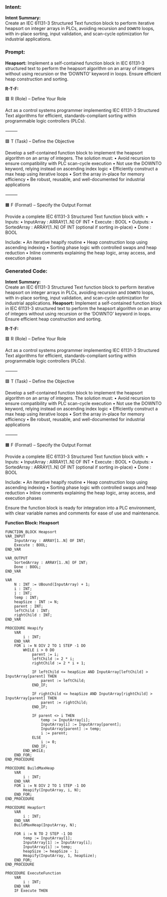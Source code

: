 ### Intent:
**Intent Summary:**  
Create an IEC 61131-3 Structured Text function block to perform iterative heapsort on integer arrays in PLCs, avoiding recursion and `DOWNTO` loops, with in-place sorting, input validation, and scan-cycle optimization for industrial applications.

### Prompt:
**Heapsort:**
Implement a self-contained function block in IEC 61131-3 structured text to perform the heapsort algorithm on an array of integers without using recursion or the ‘DOWNTO’ keyword in loops. Ensure efficient heap construction and sorting.

**R-T-F:**

🟥 R (Role) – Define Your Role

Act as a control systems programmer implementing IEC 61131-3 Structured Text algorithms for efficient, standards-compliant sorting within programmable logic controllers (PLCs).

⸻

🟩 T (Task) – Define the Objective

Develop a self-contained function block to implement the heapsort algorithm on an array of integers. The solution must:
	•	Avoid recursion to ensure compatibility with PLC scan-cycle execution
	•	Not use the DOWNTO keyword, relying instead on ascending index logic
	•	Efficiently construct a max heap using iterative loops
	•	Sort the array in-place for memory efficiency
	•	Be robust, reusable, and well-documented for industrial applications

⸻

🟧 F (Format) – Specify the Output Format

Provide a complete IEC 61131-3 Structured Text function block with:
	•	Inputs:
	•	InputArray : ARRAY[1..N] OF INT
	•	Execute : BOOL
	•	Outputs:
	•	SortedArray : ARRAY[1..N] OF INT (optional if sorting in-place)
	•	Done : BOOL

Include:
	•	An iterative heapify routine
	•	Heap construction loop using ascending indexing
	•	Sorting phase logic with controlled swaps and heap reduction
	•	Inline comments explaining the heap logic, array access, and execution phases

### Generated Code:
**Intent Summary:**  
Create an IEC 61131-3 Structured Text function block to perform iterative heapsort on integer arrays in PLCs, avoiding recursion and `DOWNTO` loops, with in-place sorting, input validation, and scan-cycle optimization for industrial applications.
**Heapsort:**
Implement a self-contained function block in IEC 61131-3 structured text to perform the heapsort algorithm on an array of integers without using recursion or the ‘DOWNTO’ keyword in loops. Ensure efficient heap construction and sorting.

**R-T-F:**

🟥 R (Role) – Define Your Role

Act as a control systems programmer implementing IEC 61131-3 Structured Text algorithms for efficient, standards-compliant sorting within programmable logic controllers (PLCs).

⸻

🟩 T (Task) – Define the Objective

Develop a self-contained function block to implement the heapsort algorithm on an array of integers. The solution must:
	•	Avoid recursion to ensure compatibility with PLC scan-cycle execution
	•	Not use the DOWNTO keyword, relying instead on ascending index logic
	•	Efficiently construct a max heap using iterative loops
	•	Sort the array in-place for memory efficiency
	•	Be robust, reusable, and well-documented for industrial applications

⸻

🟧 F (Format) – Specify the Output Format

Provide a complete IEC 61131-3 Structured Text function block with:
	•	Inputs:
	•	InputArray : ARRAY[1..N] OF INT
	•	Execute : BOOL
	•	Outputs:
	•	SortedArray : ARRAY[1..N] OF INT (optional if sorting in-place)
	•	Done : BOOL

Include:
	•	An iterative heapify routine
	•	Heap construction loop using ascending indexing
	•	Sorting phase logic with controlled swaps and heap reduction
	•	Inline comments explaining the heap logic, array access, and execution phases

Ensure the function block is ready for integration into a PLC environment, with clear variable names and comments for ease of use and maintenance.

**Function Block: Heapsort**

```structuredtext
FUNCTION_BLOCK Heapsort
VAR_INPUT
    InputArray : ARRAY[1..N] OF INT;
    Execute : BOOL;
END_VAR

VAR_OUTPUT
    SortedArray : ARRAY[1..N] OF INT;
    Done : BOOL;
END_VAR

VAR
    N : INT := UBound(InputArray) + 1;
    i : INT;
    j : INT;
    temp : INT;
    heapSize : INT := N;
    parent : INT;
    leftChild : INT;
    rightChild : INT;
END_VAR

PROCEDURE Heapify
    VAR
        i : INT;
    END_VAR
    FOR i := N DIV 2 TO 1 STEP -1 DO
        WHILE i > 0 DO
            parent := i;
            leftChild := 2 * i;
            rightChild := 2 * i + 1;

            IF leftChild <= heapSize AND InputArray[leftChild] > InputArray[parent] THEN
                parent := leftChild;
            END_IF;

            IF rightChild <= heapSize AND InputArray[rightChild] > InputArray[parent] THEN
                parent := rightChild;
            END_IF;

            IF parent <> i THEN
                temp := InputArray[i];
                InputArray[i] := InputArray[parent];
                InputArray[parent] := temp;
                i := parent;
            ELSE
                i := 0;
            END_IF;
        END_WHILE;
    END_FOR;
END_PROCEDURE

PROCEDURE BuildMaxHeap
    VAR
        i : INT;
    END_VAR
    FOR i := N DIV 2 TO 1 STEP -1 DO
        Heapify(InputArray, i, N);
    END_FOR;
END_PROCEDURE

PROCEDURE HeapSort
    VAR
        i : INT;
    END_VAR
    BuildMaxHeap(InputArray, N);

    FOR i := N TO 2 STEP -1 DO
        temp := InputArray[1];
        InputArray[1] := InputArray[i];
        InputArray[i] := temp;
        heapSize := heapSize - 1;
        Heapify(InputArray, 1, heapSize);
    END_FOR;
END_PROCEDURE

PROCEDURE ExecuteFunction
    VAR
        i : INT;
    END_VAR
    IF Execute THEN
